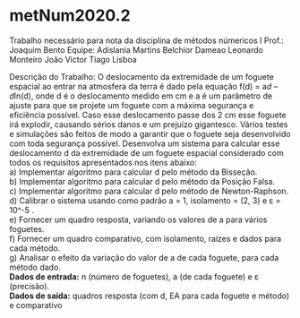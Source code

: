 # metNum2020.2

Trabalho necessário para nota da disciplina de métodos númericos I
Prof.: Joaquim Bento
Equipe: 
Adislania Martins
Belchior Dameao
Leonardo Monteiro
João Victor
Tiago Lisboa

Descrição do Trabalho:
O deslocamento da extremidade de um foguete espacial ao entrar na atmosfera da terra é dado pela equação f(d) = a*d – d*ln(d), onde d é
o deslocamento medido em cm e a é um parâmetro de ajuste para que se projete um foguete com a máxima segurança e eficiência
possível. Caso esse deslocamento passe dos 2 cm esse foguete irá explodir, causando sérios danos e um prejuízo gigantesco. Vários testes
e simulações são feitos de modo a garantir que o foguete seja desenvolvido com toda segurança possível. Desenvolva um sistema para
calcular esse deslocamento d da extremidade de um foguete espacial considerado com todos os requisitos apresentados nos itens abaixo:<br>
a) Implementar algoritmo para calcular d pelo método da Bisseção.<br>
b) Implementar algoritmo para calcular d pelo método da Posição Falsa.<br>
c) Implementar algoritmo para calcular d pelo método de Newton-Raphson.<br>
d) Calibrar o sistema usando como padrão a = 1, isolamento = (2, 3) e ε = 10^-5
.<br>
e) Fornecer um quadro resposta, variando os valores de a para vários foguetes.<br>
f) Fornecer um quadro comparativo, com isolamento, raízes e dados para cada método.<br>
g) Analisar o efeito da variação do valor de a de cada foguete, para cada método dado.<br>
<b>Dados de entrada:</b> n (número de foguetes), a (de cada foguete) e ε (precisão).<br>
<b>Dados de saída:</b> quadros resposta (com d, EA para cada foguete e método) e comparativo
